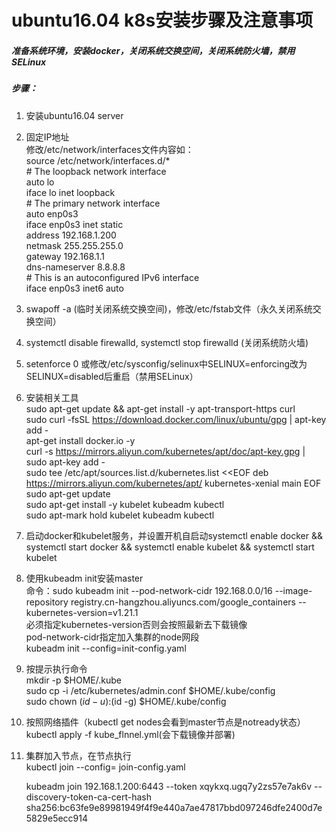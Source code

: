 # ubuntu16.04 k8s安装步骤及注意事项
##### 准备系统环境，安装docker，关闭系统交换空间，关闭系统防火墙，禁用SELinux
##### 步骤：
1. 安装ubuntu16.04 server <br>
2. 固定IP地址 <br>
   修改/etc/network/interfaces文件内容如： <br>
        source /etc/network/interfaces.d/* <br>
        # The loopback network interface <br>
        auto lo <br>
        iface lo inet loopback <br>
        # The primary network interface <br>
        auto enp0s3 <br>
        iface enp0s3 inet static <br>
        address 192.168.1.200 <br>
        netmask 255.255.255.0 <br>
        gateway 192.168.1.1 <br>
        dns-nameserver 8.8.8.8 <br>
        # This is an autoconfigured IPv6 interface  <br>
        iface enp0s3 inet6 auto <br>
3. swapoff -a (临时关闭系统交换空间)，修改/etc/fstab文件（永久关闭系统交换空间）<br>
4. systemctl disable firewalld, systemctl stop firewalld (关闭系统防火墙) <br>
5. setenforce 0 或修改/etc/sysconfig/selinux中SELINUX=enforcing改为SELINUX=disabled后重启（禁用SELinux）<br>
6. 安装相关工具 <br>
   sudo apt-get update && apt-get install -y apt-transport-https curl <br>
   sudo curl -fsSL https://download.docker.com/linux/ubuntu/gpg | apt-key add - <br>
   apt-get install docker.io -y <br>
   curl -s https://mirrors.aliyun.com/kubernetes/apt/doc/apt-key.gpg | sudo apt-key add - <br>
   sudo tee /etc/apt/sources.list.d/kubernetes.list <<EOF 
   deb https://mirrors.aliyun.com/kubernetes/apt/ kubernetes-xenial main
   EOF <br>
   sudo apt-get update <br>
   sudo apt-get install -y kubelet kubeadm kubectl <br>
   sudo apt-mark hold kubelet kubeadm kubectl <br>
7. 启动docker和kubelet服务，并设置开机自启动systemctl enable docker && systemctl start docker && systemctl enable kubelet && 
systemctl start kubelet <br>
8. 使用kubeadm init安装master <br>
       命令：sudo kubeadm init --pod-network-cidr 192.168.0.0/16 --image-repository registry.cn-hangzhou.aliyuncs.com/google_containers  --kubernetes-version=v1.21.1 <br>
            必须指定kubernetes-version否则会按照最新去下载镜像 <br>
            pod-network-cidr指定加入集群的node网段 <br>
           kubeadm init --config=init-config.yaml <br>
9. 按提示执行命令 <br>
        mkdir -p $HOME/.kube <br>
        sudo cp -i /etc/kubernetes/admin.conf $HOME/.kube/config <br>
        sudo chown $(id -u):$(id -g) $HOME/.kube/config <br>
10. 按照网络插件（kubectl get nodes会看到master节点是notready状态）<br>
        kubectl apply -f kube_flnnel.yml(会下载镜像并部署) <br>
11. 集群加入节点，在节点执行 <br>
        kubectl join --config= join-config.yaml <br>
   
    kubeadm join 192.168.1.200:6443 --token xqykxq.ugq7y2zs57e7ak6v --discovery-token-ca-cert-hash sha256:bc63fe9e89981949f4f9e440a7ae47817bbd097246dfe2400d7e5829e5ecc914